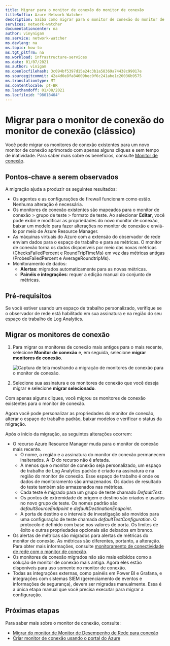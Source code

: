 ```yaml
---
title: Migrar para o monitor de conexão do monitor de conexão
titleSuffix: Azure Network Watcher
description: Saiba como migrar para o monitor de conexão do monitor de conexão.
services: network-watcher
documentationcenter: na
author: vinynigam
ms.service: network-watcher
ms.devlang: na
ms.topic: how-to
ms.tgt_pltfrm: na
ms.workload: infrastructure-services
ms.date: 01/07/2021
ms.author: vinigam
ms.openlocfilehash: 3c094bf5397d15e24c3b1a58369a74438c99017e
ms.sourcegitcommit: 42a4d0e8fa84609bec0f6c241abe1c20036b9575
ms.translationtype: MT
ms.contentlocale: pt-BR
ms.lasthandoff: 01/08/2021
ms.locfileid: "98018404"
---
```

# <a name="migrate-to-connection-monitor-from-connection-monitor-classic"></a>Migrar para o monitor de conexão do monitor de conexão (clássico)

Você pode migrar os monitores de conexão existentes para um novo monitor de conexão aprimorado com apenas alguns cliques e sem tempo de inatividade. Para saber mais sobre os benefícios, consulte [Monitor de conexão](./connection-monitor-overview.md).

## <a name="key-points-to-note"></a>Pontos-chave a serem observados

A migração ajuda a produzir os seguintes resultados:

* Os agentes e as configurações de firewall funcionam como estão. Nenhuma alteração é necessária. 
* Os monitores de conexão existentes são mapeados para o monitor de conexão > grupo de teste > formato de teste. Ao selecionar **Editar**, você pode exibir e modificar as propriedades do novo monitor de conexão, baixar um modelo para fazer alterações no monitor de conexão e enviá-lo por meio de Azure Resource Manager. 
* As máquinas virtuais do Azure com a extensão do observador de rede enviam dados para o espaço de trabalho e para as métricas. O monitor de conexão torna os dados disponíveis por meio das novas métricas (ChecksFailedPercent e RoundTripTimeMs) em vez das métricas antigas (ProbesFailedPercent e AverageRoundtripMs). 
* Monitoramento de dados:
   * **Alertas**: migrados automaticamente para as novas métricas.
   * **Painéis e integrações**: requer a edição manual do conjunto de métricas. 
    
## <a name="prerequisites"></a>Pré-requisitos

Se você estiver usando um espaço de trabalho personalizado, verifique se o observador de rede está habilitado em sua assinatura e na região do seu espaço de trabalho de Log Analytics. 

## <a name="migrate-the-connection-monitors"></a>Migrar os monitores de conexão

1. Para migrar os monitores de conexão mais antigos para o mais recente, selecione **Monitor de conexão** e, em seguida, selecione **migrar monitores de conexão**.

    ![Captura de tela mostrando a migração de monitores de conexão para o monitor de conexão.](./media/connection-monitor-2-preview/migrate-cm-to-cm-preview.png)
    
1. Selecione sua assinatura e os monitores de conexão que você deseja migrar e selecione **migrar selecionado**. 

Com apenas alguns cliques, você migrou os monitores de conexão existentes para o monitor de conexão. 

Agora você pode personalizar as propriedades do monitor de conexão, alterar o espaço de trabalho padrão, baixar modelos e verificar o status da migração. 

Após o início da migração, as seguintes alterações ocorrem: 
* O recurso Azure Resource Manager muda para o monitor de conexão mais recente.
    * O nome, a região e a assinatura do monitor de conexão permanecem inalterados. A ID do recurso não é afetada.
    * A menos que o monitor de conexão seja personalizado, um espaço de trabalho de Log Analytics padrão é criado na assinatura e na região do monitor de conexão. Esse espaço de trabalho é onde os dados de monitoramento são armazenados. Os dados de resultado do teste também são armazenados nas métricas.
    * Cada teste é migrado para um grupo de teste chamado *DefaultTest*.
    * Os pontos de extremidade de origem e destino são criados e usados no novo grupo de teste. Os nomes padrão são *defaultSourceEndpoint* e *defaultDestinationEndpoint*.
    * A porta de destino e o intervalo de investigação são movidos para uma configuração de teste chamada *defaultTestConfiguration*. O protocolo é definido com base nos valores de porta. Os limites de êxito e outras propriedades opcionais são deixados em branco.
* Os alertas de métricas são migrados para alertas de métricas do monitor de conexão. As métricas são diferentes, portanto, a alteração. Para obter mais informações, consulte [monitoramento de conectividade de rede com o monitor de conexão](./connection-monitor-overview.md#metrics-in-azure-monitor).
* Os monitores de conexão migrados não são mais exibidos como a solução de monitor de conexão mais antiga. Agora eles estão disponíveis para uso somente no monitor de conexão.
* Todas as integrações externas, como painéis em Power BI e Grafana, e integrações com sistemas SIEM (gerenciamento de eventos e informações de segurança), devem ser migradas manualmente. Essa é a única etapa manual que você precisa executar para migrar a configuração.

## <a name="next-steps"></a>Próximas etapas

Para saber mais sobre o monitor de conexão, consulte:
* [Migrar do monitor de Monitor de Desempenho de Rede para conexão](./migrate-to-connection-monitor-from-network-performance-monitor.md)
* [Criar monitor de conexão usando o portal do Azure](./connection-monitor-create-using-portal.md)